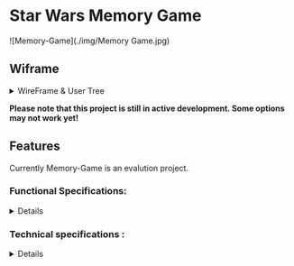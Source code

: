 # Star Wars Memory Game


![Memory-Game](./img/Memory Game.jpg)

## Wiframe

<details>
<summary>WireFrame & User Tree</summary>

![Memory-Game](./img/iPad – 1.png)
<details>
<summary>stats</summary>

![Memory-Game](./img/iPhone X-XS-11 Pro – 1.png)
</details>
<details>
<summary>blog</summary>

![Memory-Game](./img/Web 1920 – 1.png)
</details>
</details>

**Please note that this project is still in active development. Some options may not work yet!**

## Features

Currently Memory-Game is an evalution project.

### Functional Specifications:
<details>

Functional Specifications:

- Display 12 cards face down on the screen 
- When the player clicks on a card, it turns over 
- When the player clicks on a second card if it is identical to the previous one, the two cards remain face up otherwise the cards are hidden again.
- When all pairs are found and therefore all cards are face up the game is over
</details>

### Technical specifications :
<details>
- HTML5

- CSS3

- Framework Boostrap4

- Boilerplate base

- JavaScript with respect to ES6 standards

- You produced simple wireframe mockups for at least one of the pages

- You have produced a functional tree structure of the application showing the use cases possible from page

- Your wireframes are accessible in a DOC folder

- Your interface is responsive on all media

- You respect the DRY principle

- Your code is commented

- Your code is hosted on GitHub

- You have used versioning software

- Your site is hosted via a GH-page

- The repository contains a readme, description and tags

- You use a KANBAN-type project management tool. Ideally for each task you estimate time and priority and put yourself in the user's shoes.

- The rendering will be done via github. You will need to upload a file in your name to TEAMS before Sunday evening midnight.
</details>
